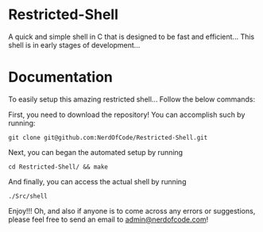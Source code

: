# Restricted-Shell
A quick and simple shell in C that is designed to be fast and efficient... This shell is in early stages of development...

# Documentation
To easily setup this amazing restricted shell... Follow the below commands:

First, you need to download the repository! You can accomplish such by running: 

```shell
git clone git@github.com:NerdOfCode/Restricted-Shell.git
```

Next, you can began the automated setup by running

```shell
cd Restricted-Shell/ && make
```
And finally, you can access the actual shell by running

```shell
./Src/shell
```

Enjoy!!! Oh, and also if anyone is to come across any errors or suggestions, please feel free to send an email to admin@nerdofcode.com!
